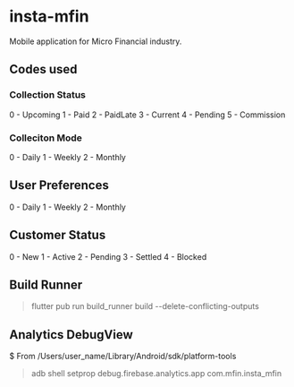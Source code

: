 # insta-mfin

Mobile application for Micro Financial industry.


## Codes used

### Collection Status 
0 - Upcoming
1 - Paid
2 - PaidLate
3 - Current
4 - Pending
5 - Commission

### Colleciton Mode
 0 - Daily
 1 - Weekly
 2 - Monthly

## User Preferences
 0 - Daily
 1 - Weekly
 2 - Monthly

## Customer Status
 0 - New
 1 - Active
 2 - Pending
 3 - Settled
 4 - Blocked

## Build Runner

> flutter pub run build_runner build --delete-conflicting-outputs

## Analytics DebugView
$ From /Users/user_name/Library/Android/sdk/platform-tools

> adb shell setprop debug.firebase.analytics.app com.mfin.insta_mfin